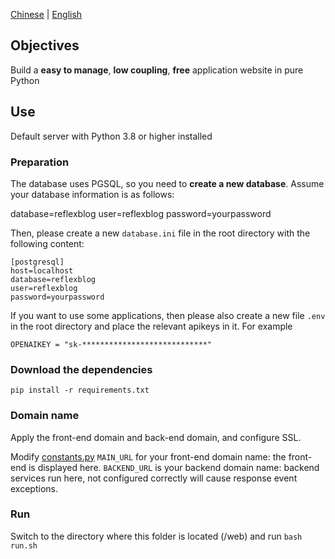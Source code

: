 [Chinese](README.md) | [English](READMEen.md)

## Objectives

Build a **easy to manage**, **low coupling**, **free** application website in pure Python


## Use

Default server with Python 3.8 or higher installed

### Preparation
The database uses PGSQL, so you need to **create a new database**. Assume your database information is as follows:

database=reflexblog
user=reflexblog
password=yourpassword

Then, please create a new `database.ini` file in the root directory with the following content:

```
[postgresql]
host=localhost
database=reflexblog
user=reflexblog
password=yourpassword
```

If you want to use some applications, then please also create a new file `.env` in the root directory and place the relevant apikeys in it. For example

```
OPENAIKEY = "sk-****************************"
```

### Download the dependencies

``pip install -r requirements.txt``


### Domain name

Apply the front-end domain and back-end domain, and configure SSL.

Modify [constants.py](blog/constants.py)
`MAIN_URL` for your front-end domain name: the front-end is displayed here.
`BACKEND_URL` is your backend domain name: backend services run here, not configured correctly will cause response event exceptions.

### Run

Switch to the directory where this folder is located (/web) and run `bash run.sh`